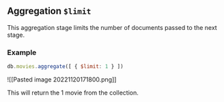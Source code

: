
## Aggregation `$limit`

This aggregation stage limits the number of documents passed to the next stage.

### Example


```jsx
db.movies.aggregate([ { $limit: 1 } ])
```
![[Pasted image 20221120171800.png]]

This will return the 1 movie from the collection.